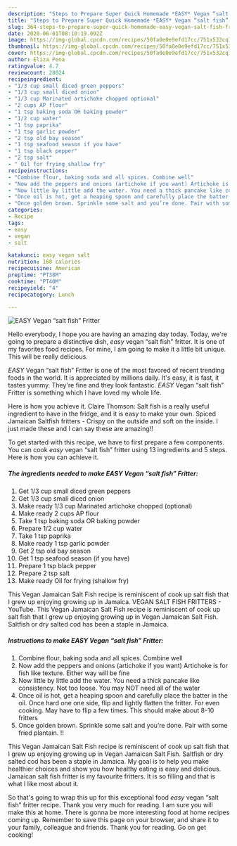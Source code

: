 ```yaml
---
description: "Steps to Prepare Super Quick Homemade *EASY* Vegan “salt fish” Fritter"
title: "Steps to Prepare Super Quick Homemade *EASY* Vegan “salt fish” Fritter"
slug: 364-steps-to-prepare-super-quick-homemade-easy-vegan-salt-fish-fritter
date: 2020-06-01T08:10:19.092Z
image: https://img-global.cpcdn.com/recipes/50fa0e0e9efd17cc/751x532cq70/easy-vegan-salt-fish-fritter-recipe-main-photo.jpg
thumbnail: https://img-global.cpcdn.com/recipes/50fa0e0e9efd17cc/751x532cq70/easy-vegan-salt-fish-fritter-recipe-main-photo.jpg
cover: https://img-global.cpcdn.com/recipes/50fa0e0e9efd17cc/751x532cq70/easy-vegan-salt-fish-fritter-recipe-main-photo.jpg
author: Eliza Pena
ratingvalue: 4.7
reviewcount: 28024
recipeingredient:
- "1/3 cup small diced green peppers"
- "1/3 cup small diced onion"
- "1/3 cup Marinated artichoke chopped optional"
- "2 cups AP flour"
- "1 tsp baking soda OR baking powder"
- "1/2 cup water"
- "1 tsp paprika"
- "1 tsp garlic powder"
- "2 tsp old bay season"
- "1 tsp seafood season if you have"
- "1 tsp black pepper"
- "2 tsp salt"
- " Oil for frying shallow fry"
recipeinstructions:
- "Combine flour, baking soda and all spices. Combine well"
- "Now add the peppers and onions (artichoke if you want) Artichoke is for fish like texture. Either way will be fine"
- "Now little by little add the water. You need a thick pancake like consistency. Not too loose. You may NOT need all of the water"
- "Once oil is hot, get a heaping spoon and carefully place the batter in the oil. Once hard one one side, flip and lightly flatten the fritter. For even cooking. May have to flip a few times. This should make about 8-10 fritters"
- "Once golden brown. Sprinkle some salt and you’re done. Pair with some fried plantain. !!"
categories:
- Recipe
tags:
- easy
- vegan
- salt

katakunci: easy vegan salt 
nutrition: 168 calories
recipecuisine: American
preptime: "PT38M"
cooktime: "PT40M"
recipeyield: "4"
recipecategory: Lunch

---
```



![*EASY* Vegan “salt fish” Fritter](https://img-global.cpcdn.com/recipes/50fa0e0e9efd17cc/751x532cq70/easy-vegan-salt-fish-fritter-recipe-main-photo.jpg)

Hello everybody, I hope you are having an amazing day today. Today, we're going to prepare a distinctive dish, *easy* vegan “salt fish” fritter. It is one of my favorites food recipes. For mine, I am going to make it a little bit unique. This will be really delicious.

*EASY* Vegan “salt fish” Fritter is one of the most favored of recent trending foods in the world. It is appreciated by millions daily. It's easy, it is fast, it tastes yummy. They're fine and they look fantastic. *EASY* Vegan “salt fish” Fritter is something which I have loved my whole life.

Here is how you achieve it. Claire Thomson: Salt fish is a really useful ingredient to have in the fridge, and it is easy to make your own. Spiced Jamaican Saltfish fritters - Crispy on the outside and soft on the inside. I just made these and I can say these are amazing!!


To get started with this recipe, we have to first prepare a few components. You can cook *easy* vegan “salt fish” fritter using 13 ingredients and 5 steps. Here is how you can achieve it.

<!--inarticleads1-->

##### The ingredients needed to make *EASY* Vegan “salt fish” Fritter:

1. Get 1/3 cup small diced green peppers
1. Get 1/3 cup small diced onion
1. Make ready 1/3 cup Marinated artichoke chopped (optional)
1. Make ready 2 cups AP flour
1. Take 1 tsp baking soda OR baking powder
1. Prepare 1/2 cup water
1. Take 1 tsp paprika
1. Make ready 1 tsp garlic powder
1. Get 2 tsp old bay season
1. Get 1 tsp seafood season (if you have)
1. Prepare 1 tsp black pepper
1. Prepare 2 tsp salt
1. Make ready  Oil for frying (shallow fry)


This Vegan Jamaican Salt Fish recipe is reminiscent of cook up salt fish that I grew up enjoying growing up in Jamaica. VEGAN SALT FISH FRITTERS - YouTube. This Vegan Jamaican Salt Fish recipe is reminiscent of cook up salt fish that I grew up enjoying growing up in Vegan Jamaican Salt Fish. Saltfish or dry salted cod has been a staple in Jamaica. 

<!--inarticleads2-->

##### Instructions to make *EASY* Vegan “salt fish” Fritter:

1. Combine flour, baking soda and all spices. Combine well
1. Now add the peppers and onions (artichoke if you want) Artichoke is for fish like texture. Either way will be fine
1. Now little by little add the water. You need a thick pancake like consistency. Not too loose. You may NOT need all of the water
1. Once oil is hot, get a heaping spoon and carefully place the batter in the oil. Once hard one one side, flip and lightly flatten the fritter. For even cooking. May have to flip a few times. This should make about 8-10 fritters
1. Once golden brown. Sprinkle some salt and you’re done. Pair with some fried plantain. !!


This Vegan Jamaican Salt Fish recipe is reminiscent of cook up salt fish that I grew up enjoying growing up in Vegan Jamaican Salt Fish. Saltfish or dry salted cod has been a staple in Jamaica. My goal is to help you make healthier choices and show you how healthy eating is easy and delicious. Jamaican salt fish fritter is my favourite fritters. It is so filling and that is what I like most about it. 

So that's going to wrap this up for this exceptional food *easy* vegan “salt fish” fritter recipe. Thank you very much for reading. I am sure you will make this at home. There is gonna be more interesting food at home recipes coming up. Remember to save this page on your browser, and share it to your family, colleague and friends. Thank you for reading. Go on get cooking!
